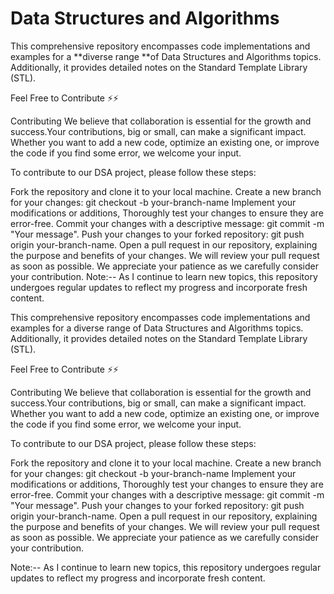 # Data Structures and Algorithms 
This comprehensive repository encompasses code implementations and examples for a **diverse range **of Data Structures and Algorithms topics. Additionally, it provides detailed notes on the Standard Template Library (STL).

Feel Free to Contribute ⚡⚡

Contributing
We believe that collaboration is essential for the growth and success.Your contributions, big or small, can make a significant impact. Whether you want to add a new code, optimize an existing one, or improve the code if you find some error, we welcome your input.

To contribute to our DSA project, please follow these steps:

Fork the repository and clone it to your local machine.
Create a new branch for your changes: git checkout -b your-branch-name
Implement your modifications or additions,
Thoroughly test your changes to ensure they are error-free.
Commit your changes with a descriptive message: git commit -m "Your message".
Push your changes to your forked repository: git push origin your-branch-name.
Open a pull request in our repository, explaining the purpose and benefits of your changes.
We will review your pull request as soon as possible. We appreciate your patience as we carefully consider your contribution.
Note:-- As I continue to learn new topics, this repository undergoes regular updates to reflect my progress and incorporate fresh content.

This comprehensive repository encompasses code implementations and examples for a diverse range of Data Structures and Algorithms topics. Additionally, it provides detailed notes on the Standard Template Library (STL).

Feel Free to Contribute ⚡⚡

Contributing
We believe that collaboration is essential for the growth and success.Your contributions, big or small, can make a significant impact. Whether you want to add a new code, optimize an existing one, or improve the code if you find some error, we welcome your input.

To contribute to our DSA project, please follow these steps:

Fork the repository and clone it to your local machine.
Create a new branch for your changes: git checkout -b your-branch-name
Implement your modifications or additions,
Thoroughly test your changes to ensure they are error-free.
Commit your changes with a descriptive message: git commit -m "Your message".
Push your changes to your forked repository: git push origin your-branch-name.
Open a pull request in our repository, explaining the purpose and benefits of your changes.
We will review your pull request as soon as possible. We appreciate your patience as we carefully consider your contribution.

Note:-- As I continue to learn new topics, this repository undergoes regular updates to reflect my progress and incorporate fresh content.
